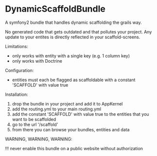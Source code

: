 DynamicScaffoldBundle
=====================

A symfony2 bundle that handles dynamic scaffolding the grails way. 

No generated code that gets outdated and that pollutes your project. Any update to your entites is directly reflected in your scaffold-screens.

Limitations:
  - only works with entity with a single key (e.g. 1 column key)
  - only works with Doctrine
  
  Configuration:
  - entities must each be flagged as scaffoldable with a constant 'SCAFFOLD' with value true
  
 Installation:
  1. drop the bundle in your project and add it to AppKernel
  2. add the routing.yml to your main routing.yml
  3. add the constant 'SCAFFOLD' with value true to the entities that you want to be scaffolded
  4. go to the url '/scaffold'
  5. from there you can browse your bundles, entities and data
  

WARNING, WARNING, WARNING:

!!! never enable this bundle on a public website without authorization
  
  
